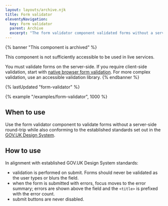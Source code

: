 ```yaml
---
layout: layouts/archive.njk
title: Form validator
eleventyNavigation:
  key: Form validator
  parent: Archive
  excerpt: "The form validator component validated forms without a server-side round-trip while also conforming to established standards."
---
```


{% banner "This component is archived" %}

This component is not sufficiently accessible to be used in live services.

You must validate forms on the server-side. If you require client-side validation, start with [native browser form validation](https://developer.mozilla.org/en-US/docs/Learn/Forms/Form_validation#using_built-in_form_validation).
For more complex validation, use an accessible validation library.
{% endbanner %}

{% lastUpdated "form-validator" %}

{% example "/examples/form-validator", 1000 %}

## When to use

Use the form validator component to validate forms without a server-side round-trip while also conforming to the established standards set out in the [GOV.UK Design System](https://design-system.service.gov.uk/).

## How to use

In alignment with established GOV.UK Design System standards:

- validation is performed on submit. Forms should never be validated as the user types or blurs the field.
- when the form is submitted with errors, focus moves to the error summary; errors are shown above the field and the `<title>` is prefixed with the error count.
- submit buttons are never disabled.
